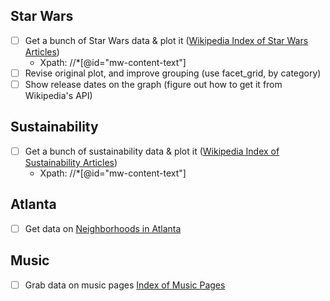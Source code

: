 ## Star Wars
* [ ] Get a bunch of Star Wars data & plot it
([Wikipedia Index of Star Wars Articles](https://en.wikipedia.org/wiki/Wikipedia:WikiProject_Star_Wars/index))
  * Xpath: //*[@id="mw-content-text"]
* [ ] Revise original plot, and improve grouping (use facet_grid, by category)
* [ ] Show release dates on the graph (figure out how to get it from Wikipedia's API)

## Sustainability
* [ ] Get a bunch of sustainability data & plot it ([Wikipedia Index of Sustainability Articles](https://en.wikipedia.org/wiki/Index_of_sustainability_articles))
  * Xpath: //*[@id="mw-content-text"]

## Atlanta
* [ ] Get data on [Neighborhoods in Atlanta](https://en.wikipedia.org/wiki/Neighborhoods_in_Atlanta)

## Music
* [ ] Grab data on music pages [Index of Music Pages](https://en.wikipedia.org/wiki/Index_of_music_articles)
